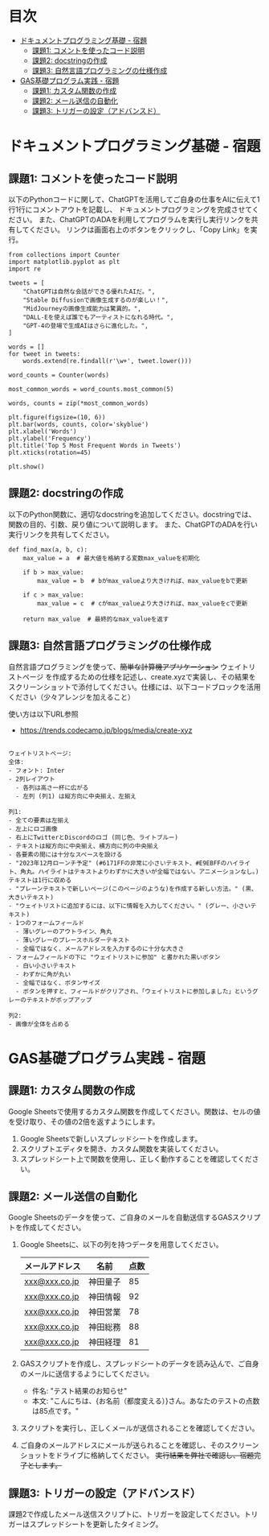 
# 目次
- [ドキュメントプログラミング基礎 - 宿題](#ドキュメントプログラミング基礎---宿題)
  - [課題1: コメントを使ったコード説明](#課題1-コメントを使ったコード説明)
  - [課題2: docstringの作成](#課題2-docstringの作成)
  - [課題3: 自然言語プログラミングの仕様作成](#課題3-自然言語プログラミングの仕様作成)
- [GAS基礎プログラム実践 - 宿題](#gas基礎プログラム実践---宿題)
  - [課題1: カスタム関数の作成](#課題1-カスタム関数の作成)
  - [課題2: メール送信の自動化](#課題2-メール送信の自動化)
  - [課題3: トリガーの設定（アドバンスド）](#課題3-トリガーの設定アドバンスド)

# ドキュメントプログラミング基礎 - 宿題

## 課題1: コメントを使ったコード説明
以下のPythonコードに関して、ChatGPTを活用してご自身の仕事をAIに伝えて1行1行にコメントアウトを記載し、
ドキュメントプログラミングを完成させてください。
また、ChatGPTのADAを利用してプログラムを実行し実行リンクを共有してください。
リンクは画面右上のボタンをクリックし、「Copy Link」を実行。

```
from collections import Counter
import matplotlib.pyplot as plt
import re

tweets = [
    "ChatGPTは自然な会話ができる優れたAIだ。",
    "Stable Diffusionで画像生成するのが楽しい！",
    "MidJourneyの画像生成能力は驚異的。",
    "DALL-Eを使えば誰でもアーティストになれる時代。",
    "GPT-4の登場で生成AIはさらに進化した。",
]

words = []
for tweet in tweets:
    words.extend(re.findall(r'\w+', tweet.lower()))

word_counts = Counter(words)

most_common_words = word_counts.most_common(5)

words, counts = zip(*most_common_words)

plt.figure(figsize=(10, 6))
plt.bar(words, counts, color='skyblue')
plt.xlabel('Words')
plt.ylabel('Frequency')
plt.title('Top 5 Most Frequent Words in Tweets')
plt.xticks(rotation=45)

plt.show()

```
## 課題2: docstringの作成
以下のPython関数に、適切なdocstringを追加してください。docstringでは、関数の目的、引数、戻り値について説明します。
また、ChatGPTのADAを行い実行リンクを共有してください。

```
def find_max(a, b, c):
    max_value = a  # 最大値を格納する変数max_valueを初期化
    
    if b > max_value:
        max_value = b  # bがmax_valueより大きければ、max_valueをbで更新
        
    if c > max_value:  
        max_value = c  # cがmax_valueより大きければ、max_valueをcで更新
        
    return max_value  # 最終的なmax_valueを返す
```

## 課題3: 自然言語プログラミングの仕様作成
自然言語プログラミングを使って、~~簡単な計算機アプリケーション~~ ウェイトリストページ を作成するための仕様を記述し、create.xyzで実装し、その結果をスクリーンショットで添付してください。仕様には、以下コードブロックを活用ください（少々アレンジを加えること）


使い方は以下URL参照
- https://trends.codecamp.jp/blogs/media/create-xyz

```

ウェイトリストページ:
全体:
- フォント: Inter
- 2列レイアウト
  - 各列は高さ一杯に広がる
  - 左列 (列1) は縦方向に中央揃え、左揃え

列1:
- 全ての要素は左揃え
- 左上にロゴ画像
- 右上にTwitterとDiscordのロゴ (同じ色、ライトブルー)
- テキストは縦方向に中央揃え、横方向に列の中央揃え
- 各要素の間には十分なスペースを設ける
- "2023年12月ローンチ予定" (#6171FFの非常に小さいテキスト、#E9EBFFのハイライト、角丸。ハイライトはテキストよりわずかに大きいが全幅ではない。アニメーションなし。) テキストは1行に収める
- "プレーンテキストで新しいページ(このページのような)を作成する新しい方法。" (黒、大きいテキスト)
- "ウェイトリストに追加するには、以下に情報を入力してください。" (グレー、小さいテキスト)
- 1つのフォームフィールド
  - 薄いグレーのアウトライン、角丸
  - 薄いグレーのプレースホルダーテキスト
  - 全幅ではなく、メールアドレスを入力するのに十分な大きさ
- フォームフィールドの下に "ウェイトリストに参加" と書かれた黒いボタン
  - 白い小さいテキスト
  - わずかに角が丸い
  - 全幅ではなく、ボタンサイズ
  - ボタンを押すと、フィールドがクリアされ、「ウェイトリストに参加しました」というグレーのテキストがポップアップ

列2:
- 画像が全体を占める

```


# GAS基礎プログラム実践 - 宿題

## 課題1: カスタム関数の作成
Google Sheetsで使用するカスタム関数を作成してください。関数は、セルの値を受け取り、その値の2倍を返すようにします。

1. Google Sheetsで新しいスプレッドシートを作成します。
2. スクリプトエディタを開き、カスタム関数を実装してください。
3. スプレッドシート上で関数を使用し、正しく動作することを確認してください。

## 課題2: メール送信の自動化
Google Sheetsのデータを使って、ご自身のメールを自動送信するGASスクリプトを作成してください。

1. Google Sheetsに、以下の列を持つデータを用意してください。

   | メールアドレス             | 名前     | 点数 |
   |----------------------------|----------|------|
   | xxx@xxx.co.jp  | 神田量子 | 85   |
   | xxx@xxx.co.jp  | 神田情報 | 92   |
   | xxx@xxx.co.jp  | 神田営業 | 78   |
   | xxx@xxx.co.jp  | 神田総務 | 88   |
   | xxx@xxx.co.jp  | 神田経理 | 81   |
   

2. GASスクリプトを作成し、スプレッドシートのデータを読み込んで、ご自身のメールに送信するようにしてください。
   - 件名: "テスト結果のお知らせ"
   - 本文: "こんにちは、{お名前（都度変える）}さん。あなたのテストの点数は85点です。"
3. スクリプトを実行し、正しくメールが送信されることを確認してください。
4. ご自身のメールアドレスにメールが送られることを確認し、そのスクリーンショットをドライブに格納してください。
~~実行結果を弊社で確認し、宿題完了とします。~~

## 課題3: トリガーの設定（アドバンスド）
課題2で作成したメール送信スクリプトに、トリガーを設定してください。トリガーはスプレッドシートを更新したタイミング。